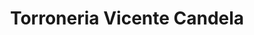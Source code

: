 ---
title: "Torroneria Vicente Candela"
url: /lleida/torroneria-vicente-candela/
shop: confitería
---